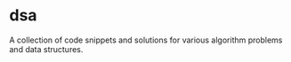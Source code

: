 # dsa
A collection of code snippets and solutions for various algorithm problems and data structures.
